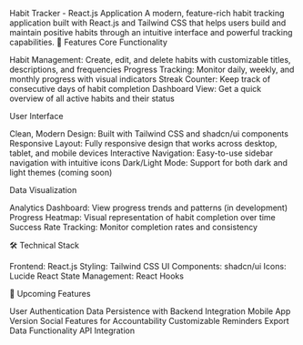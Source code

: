 Habit Tracker - React.js Application
A modern, feature-rich habit tracking application built with React.js and Tailwind CSS that helps users build and maintain positive habits through an intuitive interface and powerful tracking capabilities.
🌟 Features
Core Functionality

Habit Management: Create, edit, and delete habits with customizable titles, descriptions, and frequencies
Progress Tracking: Monitor daily, weekly, and monthly progress with visual indicators
Streak Counter: Keep track of consecutive days of habit completion
Dashboard View: Get a quick overview of all active habits and their status

User Interface

Clean, Modern Design: Built with Tailwind CSS and shadcn/ui components
Responsive Layout: Fully responsive design that works across desktop, tablet, and mobile devices
Interactive Navigation: Easy-to-use sidebar navigation with intuitive icons
Dark/Light Mode: Support for both dark and light themes (coming soon)

Data Visualization

Analytics Dashboard: View progress trends and patterns (in development)
Progress Heatmap: Visual representation of habit completion over time
Success Rate Tracking: Monitor completion rates and consistency

🛠️ Technical Stack

Frontend: React.js
Styling: Tailwind CSS
UI Components: shadcn/ui
Icons: Lucide React
State Management: React Hooks

🚀 Upcoming Features

User Authentication
Data Persistence with Backend Integration
Mobile App Version
Social Features for Accountability
Customizable Reminders
Export Data Functionality
API Integration
